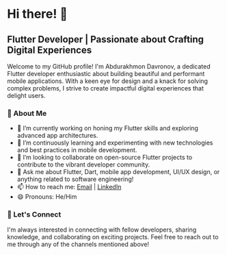 # Hi there! 👋

## Flutter Developer | Passionate about Crafting Digital Experiences

Welcome to my GitHub profile! I'm Abdurakhmon Davronov, a dedicated Flutter developer enthusiastic about building beautiful and performant mobile applications. With a keen eye for design and a knack for solving complex problems, I strive to create impactful digital experiences that delight users.

### 🚀 About Me

- 🔭 I’m currently working on honing my Flutter skills and exploring advanced app architectures.
- 🌱 I’m continuously learning and experimenting with new technologies and best practices in mobile development.
- 👯 I’m looking to collaborate on open-source Flutter projects to contribute to the vibrant developer community.
- 💬 Ask me about Flutter, Dart, mobile app development, UI/UX design, or anything related to software engineering!
- 📫 How to reach me: [Email](mailto:abdurakhmon278@gmail.com) | [LinkedIn](https://www.linkedin.com/in/prodevuz)
- 😄 Pronouns: He/Him

### 🤝 Let's Connect

I'm always interested in connecting with fellow developers, sharing knowledge, and collaborating on exciting projects. Feel free to reach out to me through any of the channels mentioned above!
